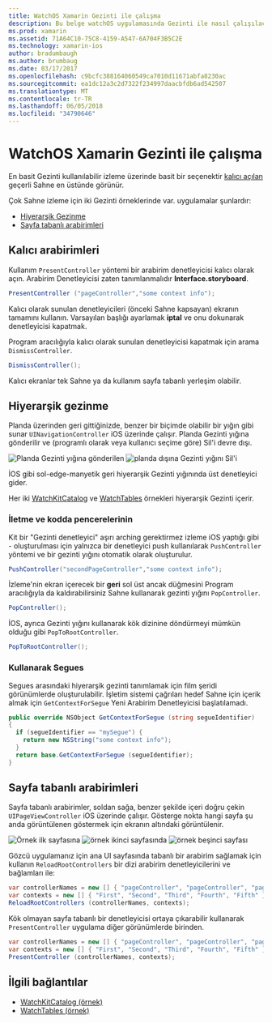 ```yaml
---
title: WatchOS Xamarin Gezinti ile çalışma
description: Bu belge watchOS uygulamasında Gezinti ile nasıl çalışılacağını açıklar. Kalıcı arabirimleri, hiyerarşik gezinti ve sayfa tabanlı arabirimler açıklanmaktadır.
ms.prod: xamarin
ms.assetid: 71A64C10-75C8-4159-A547-6A704F3B5C2E
ms.technology: xamarin-ios
author: bradumbaugh
ms.author: brumbaug
ms.date: 03/17/2017
ms.openlocfilehash: c9bcfc388164060549ca7010d11671abfa8230ac
ms.sourcegitcommit: ea1dc12a3c2d7322f234997daacbfdb6ad542507
ms.translationtype: MT
ms.contentlocale: tr-TR
ms.lasthandoff: 06/05/2018
ms.locfileid: "34790646"
---
```

# <a name="working-with-watchos-navigation-in-xamarin"></a>WatchOS Xamarin Gezinti ile çalışma

En basit Gezinti kullanılabilir izleme üzerinde basit bir seçenektir [kalıcı açılan](#modal) geçerli Sahne en üstünde görünür.

Çok Sahne izleme için iki Gezinti örneklerinde var. uygulamalar şunlardır:

- [Hiyerarşik Gezinme](#Hierarchical_Navigation)
- [Sayfa tabanlı arabirimleri](#Page-Based_Interfaces)

<a name="modal"/>

## <a name="modal-interfaces"></a>Kalıcı arabirimleri

Kullanım `PresentController` yöntemi bir arabirim denetleyicisi kalıcı olarak açın. Arabirim Denetleyicisi zaten tanımlanmalıdır **Interface.storyboard**.

```csharp
PresentController ("pageController","some context info");
```

Kalıcı olarak sunulan denetleyicileri (önceki Sahne kapsayan) ekranın tamamını kullanın. Varsayılan başlığı ayarlamak **iptal** ve onu dokunarak denetleyicisi kapatmak.

Program aracılığıyla kalıcı olarak sunulan denetleyicisi kapatmak için arama `DismissController`.

```csharp
DismissController();
```

Kalıcı ekranlar tek Sahne ya da kullanım sayfa tabanlı yerleşim olabilir.

<a name="Hierarchical_Navigation"/>

## <a name="hierarchical-navigation"></a>Hiyerarşik gezinme

Planda üzerinden geri gittiğinizde, benzer bir biçimde olabilir bir yığın gibi sunar `UINavigationController` iOS üzerinde çalışır. Planda Gezinti yığına gönderilir ve (programlı olarak veya kullanıcı seçime göre) Sil'i devre dışı.

![](navigation-images/hierarchy-1.png "Planda Gezinti yığına gönderilen") ![](navigation-images/hierarchy-2.png "planda dışına Gezinti yığını Sil'i")

İOS gibi sol-edge-manyetik geri hiyerarşik Gezinti yığınında üst denetleyici gider.

Her iki [WatchKitCatalog](https://developer.xamarin.com/samples/WatchKitCatalog) ve [WatchTables](https://developer.xamarin.com/samples/WatchTables) örnekleri hiyerarşik Gezinti içerir.

### <a name="pushing-and-popping-in-code"></a>İletme ve kodda pencerelerinin

Kit bir "Gezinti denetleyici" aşırı arching gerektirmez izleme iOS yaptığı gibi - oluşturulması için yalnızca bir denetleyici push kullanılarak `PushController` yöntemi ve bir gezinti yığını otomatik olarak oluşturulur.

```csharp
PushController("secondPageController","some context info");
```

İzleme'nin ekran içerecek bir **geri** sol üst ancak düğmesini Program aracılığıyla da kaldırabilirsiniz Sahne kullanarak gezinti yığını `PopController`.

```csharp
PopController();
```

İOS, ayrıca Gezinti yığını kullanarak kök dizinine döndürmeyi mümkün olduğu gibi `PopToRootController`.

```csharp
PopToRootController();
```

### <a name="using-segues"></a>Kullanarak Segues

Segues arasındaki hiyerarşik gezinti tanımlamak için film şeridi görünümlerde oluşturulabilir. İşletim sistemi çağrıları hedef Sahne için içerik almak için `GetContextForSegue` Yeni Arabirim Denetleyicisi başlatılamadı.

```csharp
public override NSObject GetContextForSegue (string segueIdentifier)
{
  if (segueIdentifier == "mySegue") {
    return new NSString("some context info");
  }
  return base.GetContextForSegue (segueIdentifier);
}
```
<a name="Page-Based_Interfaces"/>

## <a name="page-based-interfaces"></a>Sayfa tabanlı arabirimleri

Sayfa tabanlı arabirimler, soldan sağa, benzer şekilde içeri doğru çekin `UIPageViewController` iOS üzerinde çalışır. Gösterge nokta hangi sayfa şu anda görüntülenen göstermek için ekranın altındaki görüntülenir.

![](navigation-images/paged-1.png "Örnek ilk sayfasına") ![](navigation-images/paged-2.png "örnek ikinci sayfasında") ![](navigation-images/paged-5.png "örnek beşinci sayfası")


Gözcü uygulamanız için ana UI sayfasında tabanlı bir arabirim sağlamak için kullanın `ReloadRootControllers` bir dizi arabirim denetleyicilerini ve bağlamları ile:

```csharp
var controllerNames = new [] { "pageController", "pageController", "pageController", "pageController", "pageController" };
var contexts = new [] { "First", "Second", "Third", "Fourth", "Fifth" };
ReloadRootControllers (controllerNames, contexts);
```

Kök olmayan sayfa tabanlı bir denetleyicisi ortaya çıkarabilir kullanarak `PresentController` uygulama diğer görünümlerde birinden.

```csharp
var controllerNames = new [] { "pageController", "pageController", "pageController", "pageController", "pageController" };
var contexts = new [] { "First", "Second", "Third", "Fourth", "Fifth" };
PresentController (controllerNames, contexts);
```



## <a name="related-links"></a>İlgili bağlantılar

- [WatchKitCatalog (örnek)](https://developer.xamarin.com/samples/monotouch/WatchKit/WatchKitCatalog/)
- [WatchTables (örnek)](https://developer.xamarin.com/samples/monotouch/WatchKit/WatchTables/)
